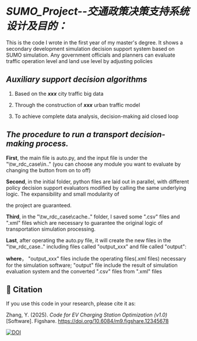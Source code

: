 # _SUMO_Project--交通政策决策支持系统设计及目的：_
This is the code I wrote in the first year of my master's degree. It shows a secondary development simulation decision support system based on SUMO simulation. Any government officials and planners can evaluate 
traffic operation level and land use level by adjusting policies

## _**Auxiliary support decision algorithms**_

1. Based on the **_xxx_** city traffic big data

2. Through the construction of **_xxx_** urban traffic model

3. To achieve complete data analysis, decision-making aid closed loop

## _The procedure to run a transport decision-making process._

**First**, the main file is auto.py, and the input file is under the "\tw_rdc_case\in.." (you can choose any module you want to evaluate by changing the button from on to off)

**Second**, in the initial folder, python files are laid out in parallel, with different policy decision support evaluators modified by calling the same underlying logic. The expansibility and small modularity of 

the project are guaranteed.

**Third**, in the "\tw_rdc_case\cache.." folder, I saved some ".csv" files and ".xml" files which are necessary to guarantee the original logic of transportation simulation processing.

**Last**, after operating the auto.py file, it will create the new files in the "\tw_rdc_case.." including files called "output_xxx" and file called "output": 

**where**， "output_xxx" files include the operating files(.xml files) necessary for the simulation software; "output" file include the result of simulation evaluation system and the converted ".csv" files from 
".xml" files


## 📌 Citation

If you use this code in your research, please cite it as:

Zhang, Y. (2025). *Code for EV Charging Station Optimization (v1.0)* [Software]. Figshare. https://doi.org/10.6084/m9.figshare.12345678

[![DOI](https://zenodo.org/badge/DOI/10.6084/m9.figshare.12345678.svg)](https://doi.org/10.6084/m9.figshare.12345678)
